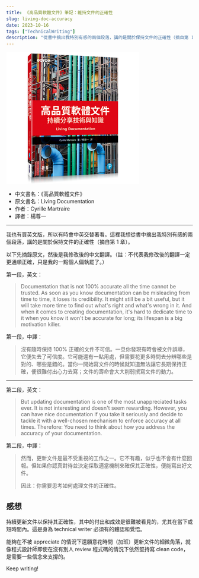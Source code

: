 ```yaml
---
title: 《高品質軟體文件》筆記：維持文件的正確性
slug: living-doc-accuracy
date: 2023-10-16
tags: ["TechnicalWriting"]
description: "從書中摘出我特別有感的兩個段落，講的是關於保持文件的正確性（摘自第 1 章）"
---
```


![](images/living-doc-book.png)

- 中文書名：《高品質軟體文件》
- 原文書名：Living Documentation
- 作者：Cyrille Martraire
- 譯者：楊尊一

---

我也有買英文版，所以有時會中英交替著看。這裡我想從書中摘出我特別有感的兩個段落，講的是關於保持文件的正確性（摘自第 1 章）。

以下先摘錄原文，然後是我修改後的中文翻譯。（註：不代表我修改後的翻譯一定更通順正確，只是我的一點個人偏執罷了。）

第一段，英文：

> Documentation that is not 100% accurate all the time cannot be trusted. As soon as you know documentation can be misleading from time to time, it loses its credibility. It might still be a bit useful, but it will take more time to find out what's right and what's wrong in it. And when it comes to creating documentation, it's hard to dedicate time to it when you know it won't be accurate for long; its lifespan is a big motivation killer.

第一段，中譯：

> 沒有隨時保持 100% 正確的文件不可信。一旦你發現有時會被文件誤導，它便失去了可信度。它可能還有一點用處，但需要花更多時間去分辨哪些是對的、哪些是錯的。當你一開始寫文件的時候就知道無法讓它長期保持正確，便很難付出心力去寫；文件的壽命會大大削弱撰寫文件的動力。

---

第二段，英文：

> But updating documentation is one of the most unappreciated tasks ever. It is not interesting and doesn't seem rewarding. However, you can have nice documentation if you take it seriously and decide to tackle it with a well-chosen mechanism to enforce accuracy at all times.
Therefore: You need to think about how you address the accuracy of your documentation.

第二段，中譯：

> 然而，更新文件是最不受重視的工作之一。它不有趣，似乎也不會有什麼回報。但如果你認真對待並決定採取適當機制來確保其正確性，便能寫出好文件。
> 
> 因此：你需要思考如何處理文件的正確性。

## 感想

持續更新文件以保持其正確性，其中的付出和成效是很難被看見的，尤其在當下或短時間內。這是身為 technical writer 必須有的體認和覺悟。

能夠在不被 appreciate 的情況下還願意花時間（加班）更新文件的細微角落，就像程式設計師即使在沒有別人 review 程式碼的情況下依然堅持寫 clean code，是需要一些信念來支撐的。

Keep writing!